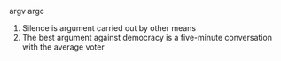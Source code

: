 argv argc
1. Silence is argument carried out by other means
2. The best argument against democracy is a five-minute conversation with the average voter
